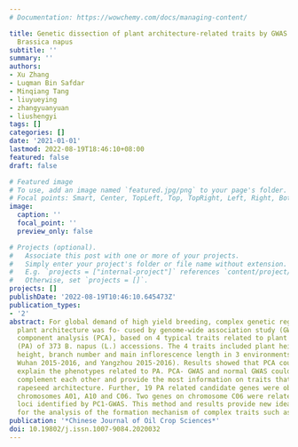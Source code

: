 ```yaml
---
# Documentation: https://wowchemy.com/docs/managing-content/

title: Genetic dissection of plant architecture-related traits by GWAS with PCA in
  Brassica napus
subtitle: ''
summary: ''
authors:
- Xu Zhang
- Luqman Bin Safdar
- Minqiang Tang
- liuyueying
- zhangyuanyuan
- liushengyi
tags: []
categories: []
date: '2021-01-01'
lastmod: 2022-08-19T18:46:10+08:00
featured: false
draft: false

# Featured image
# To use, add an image named `featured.jpg/png` to your page's folder.
# Focal points: Smart, Center, TopLeft, Top, TopRight, Left, Right, BottomLeft, Bottom, BottomRight.
image:
  caption: ''
  focal_point: ''
  preview_only: false

# Projects (optional).
#   Associate this post with one or more of your projects.
#   Simply enter your project's folder or file name without extension.
#   E.g. `projects = ["internal-project"]` references `content/project/deep-learning/index.md`.
#   Otherwise, set `projects = []`.
projects: []
publishDate: '2022-08-19T10:46:10.645473Z'
publication_types:
- '2'
abstract: For global demand of high yield breeding, complex genetic regulation on
  plant architecture was fo- cused by genome-wide association study (GWAS) and principal
  component analysis (PCA), based on 4 typical traits related to plant architecture
  (PA) of 373 B. napus (L.) accessions. The 4 traits included plant height, branch
  height, branch number and main inflorescence length in 3 environments (Wuhan 2014-2015,
  Wuhan 2015-2016, and Yangzhou 2015-2016). Results showed that PCA could reasonably
  explain the phenotypes related to PA. PCA- GWAS and normal GWAS could verify and
  complement each other and provide the most information on traits that determine
  rapeseed architecture. Further, 19 PA related candidate genes were obtained from
  chromosomes A01, A10 and C06. Two genes on chromosome C06 were related to the new
  loci identified by PC1-GWAS. This method and results provide new ideas and strategies
  for the analysis of the formation mechanism of complex traits such as PA.
publication: '*Chinese Journal of Oil Crop Sciences*'
doi: 10.19802/j.issn.1007-9084.2020032
---
```

